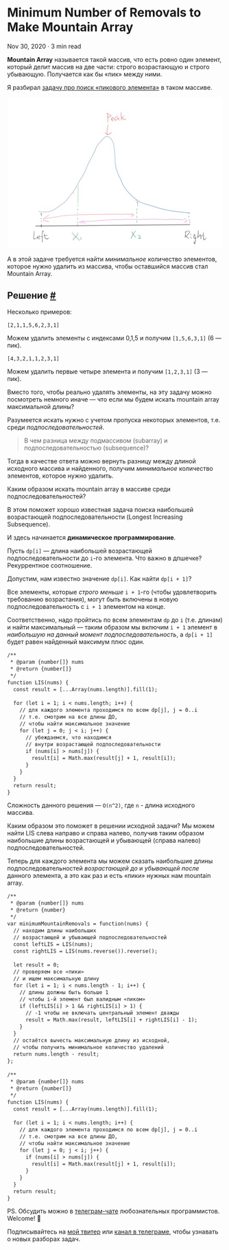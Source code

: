 Minimum Number of Removals to Make Mountain Array
=================================================

Nov 30, 2020 · 3 min read

**Mountain Array** называется такой массив, что есть ровно один элемент, который делит массив на две части: строго возрастающую и строго убывающую. Получается как бы «пик» между ними.

Я разбирал [задачу про поиск «пикового элемента»](https://www.notion.so/Peak-Index-in-a-Mountain-Array-de355555babb4d63898aa70e05ed20a6) в таком массиве.

![](/images/minimum-number-of-removals-to-make-mountain-array--example.jpg)

А в этой задаче требуется найти _минимальное_ количество элементов, которое нужно удалить из массива, чтобы оставшийся массив стал Mountain Array.

Решение [#](#решение)
---------------------

Несколько примеров:

    [2,1,1,5,6,2,3,1]
    

Можем удалить элементы с индексами 0,1,5 и получим `[1,5,6,3,1]` (6 — пик).

    [4,3,2,1,1,2,3,1]
    

Можем удалить первые четыре элемента и получим `[1,2,3,1]` (3 — пик).

Вместо того, чтобы реально удалять элементы, на эту задачу можно посмотреть немного иначе — что если мы будем искать mountain array максимальной длины?

Разумеется искать нужно с учетом пропуска некоторых элементов, т.е. среди _подпоследовательностей_.

> В чем разница между подмассивом (subarray) и подпоследовательностью (subsequence)?

Тогда в качестве ответа можно вернуть разницу между длиной исходного массива и найденного, получим _минимальное_ количество элементов, которое нужно удалить.

Каким образом искать mountain array в массиве среди подпоследовательностей?

В этом поможет хорошо известная задача поиска наибольшей возрастающей подпоследовательности (Longest Increasing Subsequence).

И здесь начинается **динамическое программирование**.

Пусть `dp[i]` — длина наибольшей возрастающей подпоследовательности до `i`\-го элемента. Что важно в дпшечке? Рекуррентное соотношение.

Допустим, нам известно значение `dp[i]`. Как найти `dp[i + 1]`?

Все элементы, которые _строго меньше_ `i + 1`\-го (чтобы удовлетворить требованию возрастания), могут быть включены в новую подпоследовательность с `i + 1` элементом на конце.

Соответственно, надо пройтись по всем элементам `dp` до `i` (т.е. длинам) и найти максимальный — таким образом мы включим `i + 1` элемент в _наибольшую на данный момент подпоследовательность_, а `dp[i + 1]` будет равен найденный максимум плюс один.

    /**
     * @param {number[]} nums
     * @return {number[]}
     */
    function LIS(nums) {
      const result = [...Array(nums.length)].fill(1);
    
      for (let i = 1; i < nums.length; i++) {
        // для каждого элемента проходимся по всем dp[j], j = 0..i
        // т.е. смотрим на все длины ДО,
        // чтобы найти максимальное значение
        for (let j = 0; j < i; j++) {
          // убеждаемся, что находимся
          // внутри возрастающей подпоследовательности
          if (nums[i] > nums[j]) {
            result[i] = Math.max(result[j] + 1, result[i]);
          }
        }
      }
      return result;
    }
    

Сложность данного решения — `O(n^2)`, где `n` - длина исходного массива.

Каким образом это поможет в решении исходной задачи? Мы можем найти LIS слева направо и справа налево, получив таким образом наибольшие длины возрастающей и убывающей (справа налево) подпоследовательностей.

Теперь для каждого элемента мы можем сказать наибольшие длины подпоследовательностей _возрастающей до_ и _убывающей после_ данного элемента, а это как раз и есть «пики» нужных нам mountain array.

    /**
     * @param {number[]} nums
     * @return {number}
     */
    var minimumMountainRemovals = function(nums) {
      // находим длины наибольших
      // возрастающей и убывающей подпоследовательностей
      const leftLIS = LIS(nums);
      const rightLIS = LIS(nums.reverse()).reverse();
    
      let result = 0;
      // проверяем все «пики»
      // и ищем максимальную длину
      for (let i = 1; i < nums.length - 1; i++) {
        // длины должны быть больше 1
        // чтобы i-й элемент был валидным «пиком»
        if (leftLIS[i] > 1 && rightLIS[i] > 1) {
          // -1 чтобы не включать центральный элемент дважды
          result = Math.max(result, leftLIS[i] + rightLIS[i] - 1);
        }
      }
      // остаётся вычесть максимальную длину из исходной,
      // чтобы получить минимальное количество удалений
      return nums.length - result;
    };
    
    /**
     * @param {number[]} nums
     * @return {number[]}
     */
    function LIS(nums) {
      const result = [...Array(nums.length)].fill(1);
    
      for (let i = 1; i < nums.length; i++) {
        // для каждого элемента проходимся по всем dp[j], j = 0..i
        // т.е. смотрим на все длины ДО,
        // чтобы найти максимальное значение
        for (let j = 0; j < i; j++) {
          if (nums[i] > nums[j]) {
            result[i] = Math.max(result[j] + 1, result[i]);
          }
        }
      }
      return result;
    }
    

PS. Обсудить можно в [телеграм-чате](https://t.me/ctci_chat_ru) любознательных программистов. Welcome! 🤗

Подписывайтесь на [мой твитер](https://twitter.com/vitkarpov) или [канал в телеграме](https://t.me/coding_interviews), чтобы узнавать о новых разборах задач.